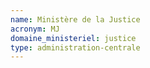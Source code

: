 ```yaml
---
name: Ministère de la Justice
acronym: MJ
domaine_ministeriel: justice
type: administration-centrale
---
```

